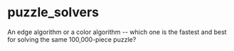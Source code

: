 # puzzle_solvers
An edge algorithm or a color algorithm -- which one is the fastest and best for solving the same 100,000-piece puzzle?
